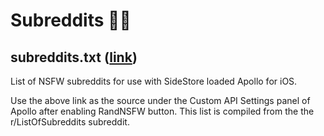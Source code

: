 # Subreddits 👋🏻

## subreddits.txt ([link](https://zydlar-mods.github.io/subreddits/subreddits.txt))
List of NSFW subreddits for use with SideStore loaded Apollo for iOS.

Use the above link as the source under the Custom API Settings panel of Apollo after enabling RandNSFW button.
This list is compiled from the the r/ListOfSubreddits subreddit.